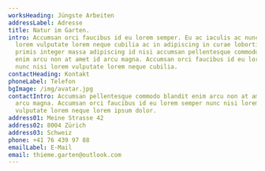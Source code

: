 ```yaml
---
worksHeading: Jüngste Arbeiten
addressLabel: Adresse
title: Natur im Garten.
intro: Accumsan orci faucibus id eu lorem semper. Eu ac iaculis ac nunc nisi
  lorem vulputate lorem neque cubilia ac in adipiscing in curae lobortis tortor
  primis integer massa adipiscing id nisi accumsan pellentesque commodo blandit
  enim arcu non at amet id arcu magna. Accumsan orci faucibus id eu lorem semper
  nunc nisi lorem vulputate lorem neque cubilia.
contactHeading: Kontakt
phoneLabel: Telefon
bgImage: /img/avatar.jpg
contactIntro: Accumsan pellentesque commodo blandit enim arcu non at amet id
  arcu magna. Accumsan orci faucibus id eu lorem semper nunc nisi lorem
  vulputate lorem neque lorem ipsum dolor.
address01: Meine Strasse 42
address02: 8004 Zürich
address03: Schweiz
phone: +41 76 439 97 88
emailLabel: E-Mail
email: thieme.garten@outlook.com
---
```

